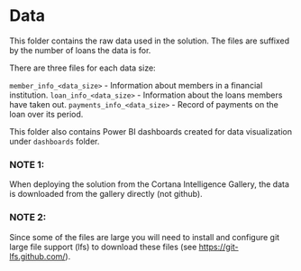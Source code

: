 # Data

This folder contains the raw data used in the solution. The files are suffixed by the number of loans the data is for. 

There are three files for each data size:

`member_info_<data_size>` - Information about members in a financial institution.
`loan_info_<data_size>` - Information about the loans members have taken out.
`payments_info_<data_size>` - Record of payments on the loan over its period.

This folder also contains Power BI dashboards created for data visualization under `dashboards` folder.

### NOTE 1: 

When deploying the solution from the Cortana Intelligence Gallery, the data is downloaded from the gallery directly (not github).

### NOTE 2:

Since some of the files are large you will need to install and configure git large file support (lfs) to download these files (see https://git-lfs.github.com/).


